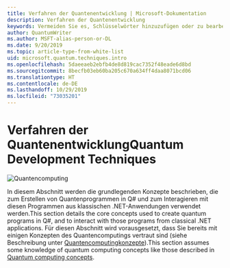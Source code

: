 ```yaml
---
title: Verfahren der Quantenentwicklung | Microsoft-Dokumentation
description: Verfahren der Quantenentwicklung
keywords: Vermeiden Sie es, Schlüsselwörter hinzuzufügen oder zu bearbeiten, ohne Ihren SEO-Experten zurate zu ziehen.
author: QuantumWriter
ms.author: MSFT-alias-person-or-DL
ms.date: 9/20/2019
ms.topic: article-type-from-white-list
uid: microsoft.quantum.techniques.intro
ms.openlocfilehash: 5daeeaeb2ebfb4de8d819cac7352f48eade6d8bd
ms.sourcegitcommit: 8becfb03eb60ba205c670a634ff4daa8071bcd06
ms.translationtype: HT
ms.contentlocale: de-DE
ms.lasthandoff: 10/29/2019
ms.locfileid: "73035201"
---
```

# <a name="quantum-development-techniques"></a><span data-ttu-id="f309f-104">Verfahren der Quantenentwicklung</span><span class="sxs-lookup"><span data-stu-id="f309f-104">Quantum Development Techniques</span></span>

![Quantencomputing](~/media/mobius_strip_preview.png)

<span data-ttu-id="f309f-106">In diesem Abschnitt werden die grundlegenden Konzepte beschrieben, die zum Erstellen von Quantenprogrammen in Q# und zum Interagieren mit diesen Programmen aus klassischen .NET-Anwendungen verwendet werden.</span><span class="sxs-lookup"><span data-stu-id="f309f-106">This section details the core concepts used to create quantum programs in Q#, and to interact with those programs from classical .NET applications.</span></span>
<span data-ttu-id="f309f-107">Für diesen Abschnitt wird vorausgesetzt, dass Sie bereits mit einigen Konzepten des Quantencomputings vertraut sind (siehe Beschreibung unter [Quantencomputingkonzepte](xref:microsoft.quantum.concepts.intro)).</span><span class="sxs-lookup"><span data-stu-id="f309f-107">This section assumes some knowledge of quantum computing concepts like those described in [Quantum computing concepts](xref:microsoft.quantum.concepts.intro).</span></span>



















